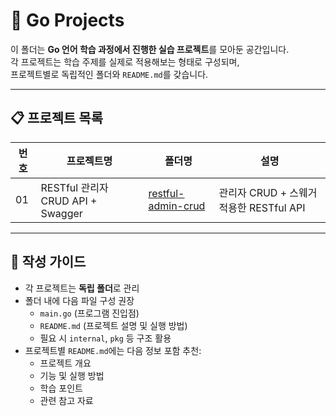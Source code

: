 # 🚀 Go Projects

이 폴더는 **Go 언어 학습 과정에서 진행한 실습 프로젝트**를 모아둔 공간입니다.  
각 프로젝트는 학습 주제를 실제로 적용해보는 형태로 구성되며,  
프로젝트별로 독립적인 폴더와 `README.md`를 갖습니다.

---

## 📋 프로젝트 목록

| 번호 | 프로젝트명 | 폴더명 | 설명 |
|---|---|---|---|
| 01 | RESTful 관리자 CRUD API + Swagger | [restful-admin-crud](./restful-admin-crud) | 관리자 CRUD + 스웨거 적용한 RESTful API |

---

## 📑 작성 가이드
- 각 프로젝트는 **독립 폴더**로 관리
- 폴더 내에 다음 파일 구성 권장
    - `main.go` (프로그램 진입점)
    - `README.md` (프로젝트 설명 및 실행 방법)
    - 필요 시 `internal`, `pkg` 등 구조 활용
- 프로젝트별 `README.md`에는 다음 정보 포함 추천:
    - 프로젝트 개요
    - 기능 및 실행 방법
    - 학습 포인트
    - 관련 참고 자료
